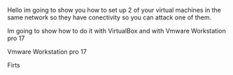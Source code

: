 Hello im going to show you how to set up 2 of your virtual machines in the same network so they have conectivity so you can attack one of them.

Im going to show how to do it with VirtualBox and with Vmware Workstation pro 17

<p color:red>Vmware Workstation pro 17</p>
Firts 
